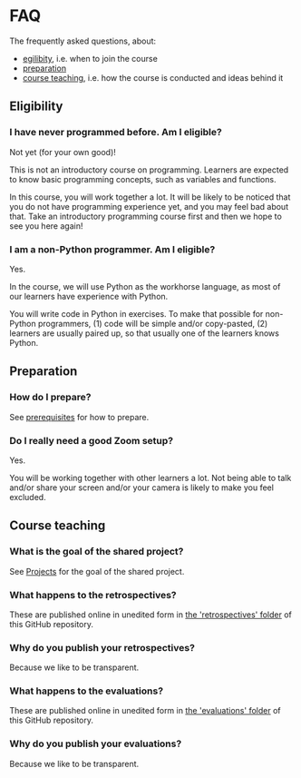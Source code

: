 # FAQ

The frequently asked questions, about:

- [egilibity](#eligibility), i.e. when to join the course
- [preparation](#preparation)
- [course teaching](#course-teaching), i.e. how the course is conducted and ideas behind it

## Eligibility

### I have never programmed before. Am I eligible?

Not yet (for your own good)!

This is not an introductory course on programming.
Learners are expected to know basic programming
concepts, such as variables and functions.

In this course, you will work together a lot.
It will be likely to be noticed that you do not have programming experience yet, 
and you may feel bad about that.
Take an introductory programming course first and then we hope to see you here again!

### I am a non-Python programmer. Am I eligible?

Yes.

In the course, we will use Python as the workhorse language,
as most of our learners have experience with Python.

You will write code in Python in exercises.
To make that possible for non-Python programmers,
(1) code will be simple and/or copy-pasted, (2) learners
are usually paired up, so that usually one of the learners knows Python.

## Preparation

### How do I prepare?

See [prerequisites](../prereqs.md) for how to prepare.

### Do I really need a good Zoom setup?

Yes.

You will be working together with other learners a lot.
Not being able to talk and/or share your screen and/or
your camera is likely to make you feel excluded.

## Course teaching

### What is the goal of the shared project?

See [Projects](projects.md) for the goal of the shared project.

### What happens to the retrospectives?

These are published online in unedited form in
[the 'retrospectives' folder](https://github.com/UPPMAX/programming_formalisms/tree/main/retrospectives)
of this GitHub repository.

### Why do you publish your retrospectives?

Because we like to be transparent.

### What happens to the evaluations?

These are published online in unedited form in
[the 'evaluations' folder](https://github.com/UPPMAX/programming_formalisms/tree/main/evaluations)
of this GitHub repository.

### Why do you publish your evaluations?

Because we like to be transparent.


